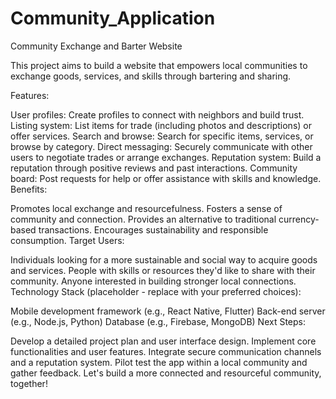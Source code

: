 # Community_Application

Community Exchange and Barter Website

This project aims to build a website that empowers local communities to exchange goods, services, and skills through bartering and sharing.

Features:

User profiles: Create profiles to connect with neighbors and build trust.
Listing system: List items for trade (including photos and descriptions) or offer services.
Search and browse: Search for specific items, services, or browse by category.
Direct messaging: Securely communicate with other users to negotiate trades or arrange exchanges.
Reputation system: Build a reputation through positive reviews and past interactions.
Community board: Post requests for help or offer assistance with skills and knowledge.
Benefits:

Promotes local exchange and resourcefulness.
Fosters a sense of community and connection.
Provides an alternative to traditional currency-based transactions.
Encourages sustainability and responsible consumption.
Target Users:

Individuals looking for a more sustainable and social way to acquire goods and services.
People with skills or resources they'd like to share with their community.
Anyone interested in building stronger local connections.
Technology Stack (placeholder - replace with your preferred choices):

Mobile development framework (e.g., React Native, Flutter)
Back-end server (e.g., Node.js, Python)
Database (e.g., Firebase, MongoDB)
Next Steps:

Develop a detailed project plan and user interface design.
Implement core functionalities and user features.
Integrate secure communication channels and a reputation system.
Pilot test the app within a local community and gather feedback.
Let's build a more connected and resourceful community, together!

